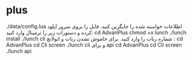 # plus
./data/config.lua
اطلاعات خواسته شده را جایگزین کنید.
فایل را بروی سرور اپلود کرده و دستورات زیر را ترمینال وارد کنید:
cd AdvanPlus
chmod +x lunch
./lunch install
./lunch cli
شماره ربات را وارد کنید.
برای خاموش نشدن ربات و اتولانچ :
cd AdvanPlus
cd Cli
screen ./lunch cli
و برای api
cd AdvanPlus
cd Cli
screen ./lunch api
